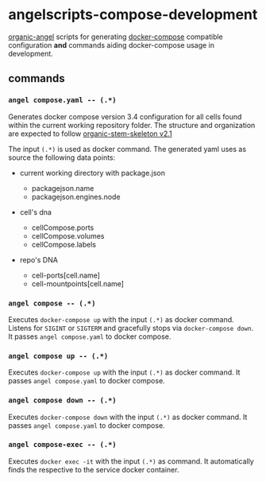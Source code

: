 # angelscripts-compose-development

[organic-angel](https://github.com/node-organic/organic-angel) scripts for generating [docker-compose](https://docs.docker.com/compose/) compatible configuration **and**  commands aiding docker-compose usage in development.

## commands

### `angel compose.yaml -- (.*)`

Generates docker compose version 3.4 configuration for all cells found within the 
current working repository folder. The structure and organization are expected to follow [organic-stem-skeleton v2.1](https://github.com/node-organic/organic-stem-skeleton)

The input `(.*)` is used as docker command. The generated yaml uses as source the following data points:

* current working directory with package.json
  * packagejson.name
  * packagejson.engines.node

* cell's dna
  * cellCompose.ports
  * cellCompose.volumes
  * cellCompose.labels
  
* repo's DNA
  * cell-ports[cell.name]
  * cell-mountpoints[cell.name]

### `angel compose -- (.*)`

Executes `docker-compose up` with the input `(.*)` as docker command. Listens for `SIGINT` or `SIGTERM` and gracefully stops via `docker-compose down`. It passes `angel compose.yaml` to docker compose.

### `angel compose up -- (.*)`

Executes `docker-compose up` with the input `(.*)` as docker command. It passes `angel compose.yaml` to docker compose.

### `angel compose down -- (.*)`

Executes `docker-compose down` with the input `(.*)` as docker command. It passes `angel compose.yaml` to docker compose.

### `angel compose-exec -- (.*)`

Executes `docker exec -it` with the input `(.*)` as command. It automatically finds the respective to the service docker container.
